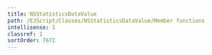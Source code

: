 ```yaml
---
title: NSStatisticsDataValue
path: /EJScript/Classes/NSStatisticsDataValue/Member functions
intellisense: 1
classref: 1
sortOrder: 7672
---
```





